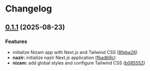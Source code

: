 # Changelog

## [0.1.1](https://github.com/amel-tech/madrasah-frontend/compare/nizam-web-v0.1.0...nizam-web-v0.1.1) (2025-08-23)


### Features

* initialize Nizam app with Next.js and Tailwind CSS ([8feba26](https://github.com/amel-tech/madrasah-frontend/commit/8feba267238c45dd4285ed62ef32ba522fe1f251))
* **nazir:** initialize nazir Next.js application ([fbadb9c](https://github.com/amel-tech/madrasah-frontend/commit/fbadb9c5ff40498fbd7cb91c0c3d35161105e545))
* **nizam:** add global styles and configure Tailwind CSS ([b085552](https://github.com/amel-tech/madrasah-frontend/commit/b085552af027115e0861ccb92059bb9a26358dec))
